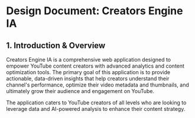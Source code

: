 # Design Document: Creators Engine IA

## 1. Introduction & Overview

Creators Engine IA is a comprehensive web application designed to empower YouTube content creators with advanced analytics and content optimization tools. The primary goal of this application is to provide actionable, data-driven insights that help creators understand their channel's performance, optimize their video metadata and thumbnails, and ultimately grow their audience and engagement on YouTube.

The application caters to YouTube creators of all levels who are looking to leverage data and AI-powered analysis to enhance their content strategy.
